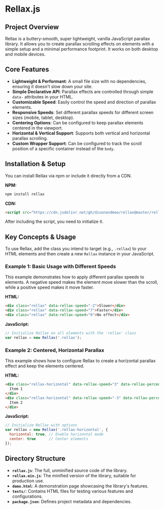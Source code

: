 # Rellax.js

## Project Overview

Rellax is a buttery-smooth, super lightweight, vanilla JavaScript parallax library. It allows you to create parallax scrolling effects on elements with a simple setup and a minimal performance footprint. It works on both desktop and mobile devices.

## Core Features

- **Lightweight & Performant**: A small file size with no dependencies, ensuring it doesn't slow down your site.
- **Simple Declarative API**: Parallax effects are controlled through simple `data-` attributes in your HTML.
- **Customizable Speed**: Easily control the speed and direction of parallax elements.
- **Responsive Speeds**: Set different parallax speeds for different screen sizes (mobile, tablet, desktop).
- **Centering Options**: Can be configured to keep parallax elements centered in the viewport.
- **Horizontal & Vertical Support**: Supports both vertical and horizontal parallax scrolling.
- **Custom Wrapper Support**: Can be configured to track the scroll position of a specific container instead of the `body`.

## Installation & Setup

You can install Rellax via npm or include it directly from a CDN.

**NPM:**
```bash
npm install rellax
```

**CDN:**
```html
<script src="https://cdn.jsdelivr.net/gh/dixonandmoe/rellax@master/rellax.min.js"></script>
```

After including the script, you need to initialize it.

## Key Concepts & Usage

To use Rellax, add the class you intend to target (e.g., `.rellax`) to your HTML elements and then create a new `Rellax` instance in your JavaScript.

### Example 1: Basic Usage with Different Speeds

This example demonstrates how to apply different parallax speeds to elements. A negative speed makes the element move slower than the scroll, while a positive speed makes it move faster.

**HTML:**
```html
<div class="rellax" data-rellax-speed="-2">Slower</div>
<div class="rellax" data-rellax-speed="7">Faster</div>
<div class="rellax" data-rellax-speed="0">No effect</div>
```

**JavaScript:**
```javascript
// Initialize Rellax on all elements with the 'rellax' class
var rellax = new Rellax('.rellax');
```

### Example 2: Centered, Horizontal Parallax

This example shows how to configure Rellax to create a horizontal parallax effect and keep the elements centered.

**HTML:**
```html
<div class="rellax-horizontal" data-rellax-speed="3" data-rellax-percentage="0.5">
  Item 1
</div>
<div class="rellax-horizontal" data-rellax-speed="-3" data-rellax-percentage="0.5">
  Item 2
</div>
```

**JavaScript:**
```javascript
// Initialize Rellax with options
var rellax = new Rellax('.rellax-horizontal', {
  horizontal: true, // Enable horizontal mode
  center: true      // Center elements
});
```

## Directory Structure

- **`rellax.js`**: The full, unminified source code of the library.
- **`rellax.min.js`**: The minified version of the library, suitable for production use.
- **`demo.html`**: A demonstration page showcasing the library's features.
- **`tests/`**: Contains HTML files for testing various features and configurations.
- **`package.json`**: Defines project metadata and dependencies.
